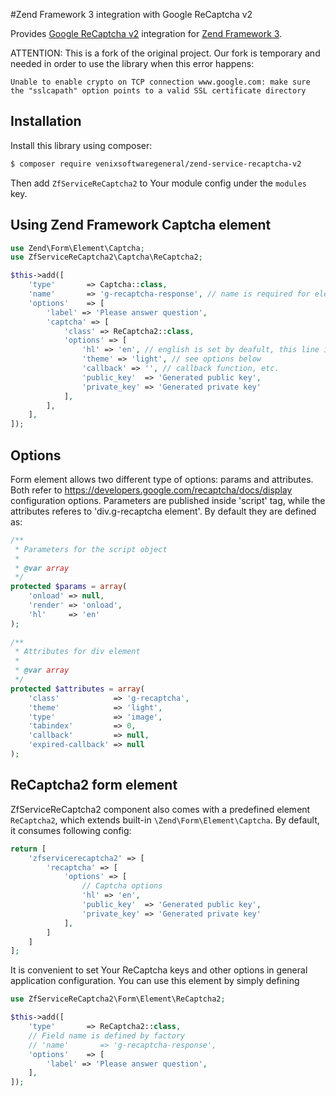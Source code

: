 #Zend Framework 3 integration with Google ReCaptcha v2

Provides [Google ReCaptcha v2](https://www.google.com/recaptcha/intro/index.html) integration for
[Zend Framework 3](https://github.com/zendframework/zendframework).

ATTENTION: This is a fork of the original project.
Our fork is temporary and needed in order to use the library when this error happens:

```
Unable to enable crypto on TCP connection www.google.com: make sure the "sslcapath" option points to a valid SSL certificate directory
```

## Installation

Install this library using composer:

```bash
$ composer require venixsoftwaregeneral/zend-service-recaptcha-v2
```

Then add `ZfServiceReCaptcha2` to Your module config under the `modules` key.

## Using Zend Framework Captcha element

```php
use Zend\Form\Element\Captcha;
use ZfServiceReCaptcha2\Captcha\ReCaptcha2;

$this->add([
    'type'       => Captcha::class,
    'name'       => 'g-recaptcha-response', // name is required for element to be validated
    'options'    => [
        'label' => 'Please answer question',
        'captcha' => [
            'class' => ReCaptcha2::class,
            'options' => [
                'hl' => 'en', // english is set by deafult, this line is not required
                'theme' => 'light', // see options below
                'callback' => '', // callback function, etc.
                'public_key'  => 'Generated public key',
                'private_key' => 'Generated private key'
            ],
        ],
    ],
]);
```

## Options

Form element allows two different type of options: params and attributes. Both refer to https://developers.google.com/recaptcha/docs/display configuration options.
Parameters are published inside 'script' tag, while the attributes referes to 'div.g-recaptcha element'. By default they are defined as:

```php
/**
 * Parameters for the script object
 *
 * @var array
 */
protected $params = array(
    'onload' => null,
    'render' => 'onload',
    'hl'     => 'en'
);
    
/**
 * Attributes for div element
 *
 * @var array
 */
protected $attributes = array(
    'class'            => 'g-recaptcha',
    'theme'            => 'light',
    'type'             => 'image',
    'tabindex'         => 0,
    'callback'         => null,
    'expired-callback' => null
);
```

## ReCaptcha2 form element

ZfServiceReCaptcha2 component also comes with a predefined element `ReCaptcha2`, which extends built-in `\Zend\Form\Element\Captcha`.
By default, it consumes following config:

```php
return [
    'zfservicerecaptcha2' => [
        'recaptcha' => [
            'options' => [
                // Captcha options
                'hl' => 'en',
                'public_key'  => 'Generated public key',
                'private_key' => 'Generated private key'
            ],
        ]
    ]
];
```

It is convenient to set Your ReCaptcha keys and other options in general application configuration.
You can use this element by simply defining

```php
use ZfServiceReCaptcha2\Form\Element\ReCaptcha2;

$this->add([
    'type'       => ReCaptcha2::class,
    // Field name is defined by factory
    // 'name'       => 'g-recaptcha-response', 
    'options'    => [
        'label' => 'Please answer question',
    ],
]);
```

